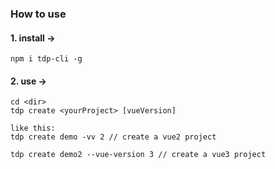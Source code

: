 ### How to use

#### 1. install ->

```
npm i tdp-cli -g
```

#### 2. use ->
```
cd <dir>
tdp create <yourProject> [vueVersion]

like this:
tdp create demo -vv 2 // create a vue2 project

tdp create demo2 --vue-version 3 // create a vue3 project
```